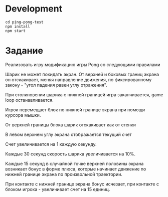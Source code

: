 # Development

```
cd ping-pong-test
npm install
npm start
```

# Задание
Реализовать игру модификацию игры Pong со следующими правилами

Шарик не может покидать экран. От верхней и боковых границ экрана он отскакивает, меняя направление движения, по фиксированному закону - "угол падения равен углу отражения".

При столкновении шарика с нижней границей игра заканчивается, game loop останавливается.

Игрок перемещает блок по нижней границе экрана при помощи курсора мышки.

От верхней границы блока шарик отскакивает как от стенки

В левом верхнем углу экрана отображается текущий счет

Счет увеличивается на 1 каждую секунду.

Каждые 30 секунд скорость шарика увеличивается на 10%.

Каждые 15 секунд в случайной точке верхней половины экрана возникает бонус в форме плюса, которые начинает движение по нижней границе экрана по произвольной траектории.

При контакте с нижней границе экрана бонус исчезает, при контакте с блоком игрока - увеличивает счет на 15 единиц.
